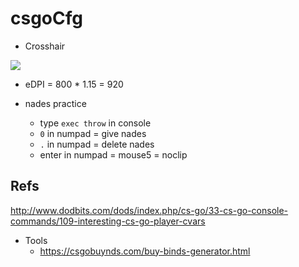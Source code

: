 # csgoCfg

* Crosshair

![](https://i.imgur.com/QRZPDM0.png)

* eDPI = 800 * 1.15 = 920

* nades practice
   * type `exec throw` in console
   * `0` in numpad = give nades
   * `.` in numpad = delete nades
   * enter in numpad = mouse5 = noclip

## Refs

http://www.dodbits.com/dods/index.php/cs-go/33-cs-go-console-commands/109-interesting-cs-go-player-cvars

* Tools
    * https://csgobuynds.com/buy-binds-generator.html
